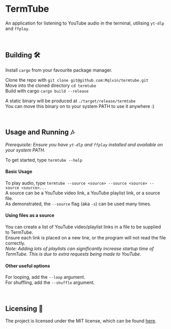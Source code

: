 # TermTube
An application for listening to YouTube audio in the terminal, utilising `yt-dlp` and `ffplay`.

<br>

## Building 🛠️
Install `cargo` from your favourite package manager.

Clone the repo with `git clone git@github.com:Mqlvin/termtube.git`<br>
Move into the cloned directory `cd termtube`<br>
Build with cargo `cargo build --release`<br>

A static binary will be produced at `./target/release/termtube`<br>
You can move this binary on to your system PATH to use it anywhere :)

<br>

## Usage and Running 🎶
*Prerequisite: Ensure you have `yt-dlp` and `ffplay` installed and available on your system PATH.*

To get started, type `termtube --help`

#### Basic Usage
To play audio, type `termtube --source <source> --source <source> --source <source>...`<br>
A source can be a YouTube video link, a YouTube playlist link, or a source file.<br>
As demonstrated, the `--source` flag (aka `-s`) can be used many times.

#### Using files as a source
You can create a list of YouTube video/playlist links in a file to be supplied to TermTube.<br>
Ensure each link is placed on a new line, or the program will not read the file correctly.<br>
*Note: Adding lots of playlists can significantly increase startup time of TermTube. This is due to extra requests being made to YouTube.*<br>

#### Other useful options
For looping, add the `--loop` argument.<br>
For shuffling, add the `--shuffle` argument.

<br>

## Licensing 📄
The project is licensed under the MIT license, which can be found [here](https://github.com/Mqlvin/termtube/blob/master/LICENSE).
